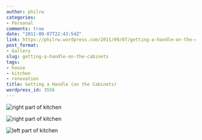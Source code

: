 ```yaml
---
author: philrw
categories:
- Personal
comments: true
date: "2011-09-07T22:43:54Z"
link: https://philrw.wordpress.com/2011/09/07/getting-a-handle-on-the-cabinets/
post_format:
- Gallery
slug: getting-a-handle-on-the-cabinets
tags:
- house
- kitchen
- renovation
title: Getting a Handle (on the Cabinets)
wordpress_id: 3556
---
```


![right part of kitchen](/images/IMG_0832.jpg)

![right part of kitchen](/images/IMG_0830.jpg)

![left part of kitchen](/images/IMG_0812.jpg)

